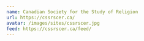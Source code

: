 ```yaml
---
name: Canadian Society for the Study of Religion
url: https://cssrscer.ca/
avatar: /images/sites/cssrscer.jpg
feed: https://cssrscer.ca/feed/
---
```

